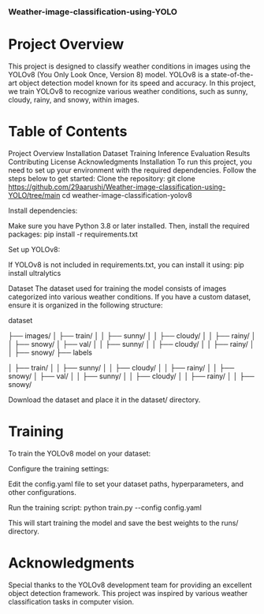 ### Weather-image-classification-using-YOLO

# Project Overview
This project is designed to classify weather conditions in images using the YOLOv8 (You Only Look Once, Version 8) model. YOLOv8 is a state-of-the-art object detection model known for its speed and accuracy. In this project, we train YOLOv8 to recognize various weather conditions, such as sunny, cloudy, rainy, and snowy, within images.

# Table of Contents
Project Overview
Installation
Dataset
Training
Inference
Evaluation
Results
Contributing
License
Acknowledgments
Installation
To run this project, you need to set up your environment with the required dependencies. Follow the steps below to get started:
Clone the repository:
git clone https://github.com/29aarushi/Weather-image-classification-using-YOLO/tree/main
cd weather-image-classification-yolov8

Install dependencies:

Make sure you have Python 3.8 or later installed. Then, install the required packages:
pip install -r requirements.txt

Set up YOLOv8:

If YOLOv8 is not included in requirements.txt, you can install it using:
pip install ultralytics

Dataset
The dataset used for training the model consists of images categorized into various weather conditions. If you have a custom dataset, ensure it is organized in the following structure:

dataset

├── images/
│   ├── train/
│   │   ├── sunny/
│   │   ├── cloudy/
│   │   ├── rainy/
│   │   ├── snowy/
│   ├── val/
│   │   ├── sunny/
│   │   ├── cloudy/
│   │   ├── rainy/
│   │   ├── snowy/
├── labels

│   ├── train/
│   │   ├── sunny/
│   │   ├── cloudy/
│   │   ├── rainy/
│   │   ├── snowy/
│   ├── val/
│   │   ├── sunny/
│   │   ├── cloudy/
│   │   ├── rainy/
│   │   ├── snowy/

Download the dataset and place it in the dataset/ directory.

# Training
To train the YOLOv8 model on your dataset:

Configure the training settings:

Edit the config.yaml file to set your dataset paths, hyperparameters, and other configurations.

Run the training script:
python train.py --config config.yaml

This will start training the model and save the best weights to the runs/ directory.

# Acknowledgments
Special thanks to the YOLOv8 development team for providing an excellent object detection framework.
This project was inspired by various weather classification tasks in computer vision.
